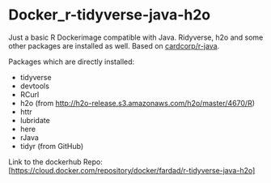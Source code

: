 # Docker_r-tidyverse-java-h2o

Just a basic R Dockerimage compatible with Java. Ridyverse, h2o and some other packages are installed as well. Based on [cardcorp/r-java](https://hub.docker.com/r/cardcorp/r-java/).

Packages which are directly installed:
* tidyverse
* devtools
* RCurl
* h2o (from http://h2o-release.s3.amazonaws.com/h2o/master/4670/R)
* httr
* lubridate
* here
* rJava
* tidyr (from GitHub)

Link to the dockerhub Repo: [https://cloud.docker.com/repository/docker/fardad/r-tidyverse-java-h2o]
